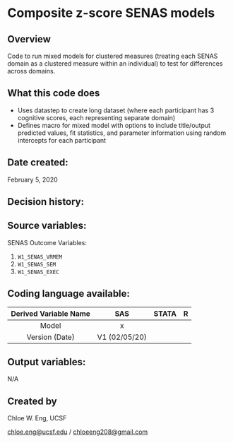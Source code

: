 # Composite z-score SENAS models

## Overview
Code to run mixed models for clustered measures (treating each SENAS domain as a clustered measure within an individual) to test for differences across domains.

## What this code does
* Uses datastep to create long dataset (where each participant has 3 cognitive scores, each representing separate domain)
* Defines macro for mixed model with options to include title/output predicted values, fit statistics, and parameter information using random intercepts for each participant

## Date created:
February 5, 2020

## Decision history:

## Source variables:
SENAS Outcome Variables:
1. `W1_SENAS_VRMEM`
2. `W1_SENAS_SEM`
3. `W1_SENAS_EXEC`

 ## Coding language available:
| Derived Variable Name | SAS  | STATA  | R  |
| :---:   | :-: | :-: | :-: |
| Model | x |  | |
| Version (Date) | V1 (02/05/20) | | |

## Output variables:
N/A

## Created by

Chloe W. Eng, UCSF 

chloe.eng@ucsf.edu / chloeeng208@gmail.com
